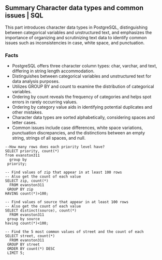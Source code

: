 ## Summary Character data types and common issues | SQL
This part introduces character data types in PostgreSQL, distinguishing between categorical variables and unstructured text, and emphasizes the importance of organizing and scrutinizing text data to identify common issues 
such as inconsistencies in case, white space, and punctuation.
### Facts
- PostgreSQL offers three character column types: char, varchar, and text, differing in string length accommodation.
- Distinguishes between categorical variables and unstructured text for data analysis purposes.
- Utilizes GROUP BY and count to examine the distribution of categorical variables.
- Ordering by count reveals the frequency of categories and helps spot errors in rarely occurring values.
- Ordering by category value aids in identifying potential duplicates and other mistakes.
- Character data types are sorted alphabetically, considering spaces and letter cases.
- Common issues include case differences, white space variations, punctuation discrepancies, and the distinctions between an empty string, strings of all spaces, and null.

```
--How many rows does each priority level have?
SELECT priority, count(*)
from evanston311
  group by
 priority;

-- Find values of zip that appear in at least 100 rows
-- Also get the count of each value
SELECT zip, count(*)
  FROM evanston311
 GROUP BY zip
HAVING count(*)>100;

-- Find values of source that appear in at least 100 rows
-- Also get the count of each value
SELECT distinct(source), count(*)
  FROM evanston311
 group by source
having count(*)<100;

-- Find the 5 most common values of street and the count of each
SELECT street, count(*) 
  FROM evanston311
 GROUP BY street
 ORDER BY count(*) DESC
 LIMIT 5;


```
